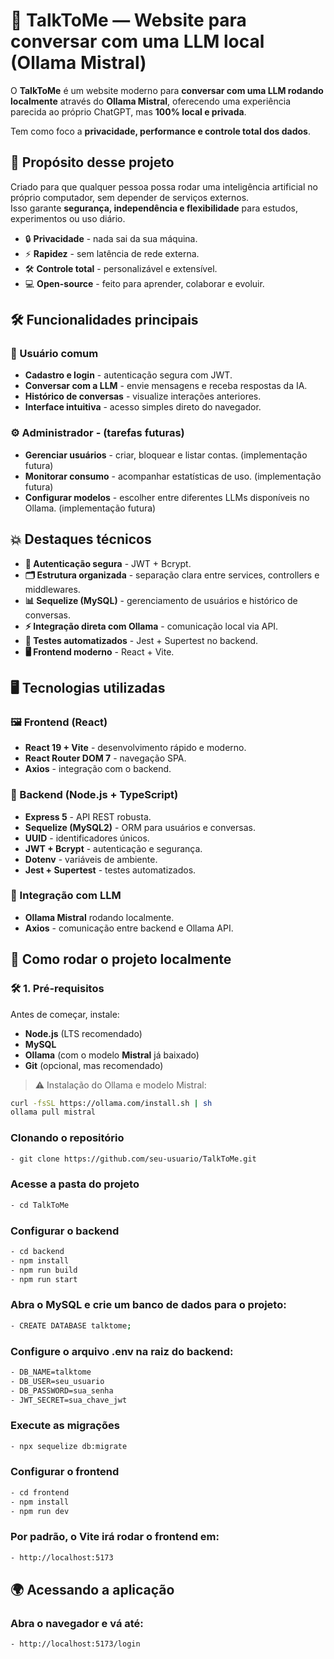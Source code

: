 # 💬 TalkToMe — Website para conversar com uma LLM local (Ollama Mistral)

O **TalkToMe** é um website moderno para **conversar com uma LLM rodando localmente** através do **Ollama Mistral**, oferecendo uma experiência parecida ao próprio ChatGPT, mas **100% local e privada**.  

Tem como foco a **privacidade, performance e controle total dos dados**.


## 🌟 Propósito desse projeto

Criado para que qualquer pessoa possa rodar uma inteligência artificial no próprio computador, sem depender de serviços externos.  
Isso garante **segurança, independência e flexibilidade** para estudos, experimentos ou uso diário.

- 🔒 **Privacidade** - nada sai da sua máquina.
- ⚡ **Rapidez** - sem latência de rede externa.
- 🛠️ **Controle total** - personalizável e extensível.
- 💻 **Open-source** - feito para aprender, colaborar e evoluir.


## 🛠️ Funcionalidades principais

### 👤 Usuário comum

- **Cadastro e login** - autenticação segura com JWT.
- **Conversar com a LLM** - envie mensagens e receba respostas da IA.
- **Histórico de conversas** - visualize interações anteriores.
- **Interface intuitiva** - acesso simples direto do navegador.

### ⚙️ Administrador - (tarefas futuras)

- **Gerenciar usuários** - criar, bloquear e listar contas. (implementação futura)
- **Monitorar consumo** - acompanhar estatísticas de uso. (implementação futura)
- **Configurar modelos** - escolher entre diferentes LLMs disponíveis no Ollama. (implementação futura)


## 💥 Destaques técnicos

- **🔐 Autenticação segura** - JWT + Bcrypt.
- **🗂️ Estrutura organizada** - separação clara entre services, controllers e middlewares.
- **📊 Sequelize (MySQL)** - gerenciamento de usuários e histórico de conversas.
- **⚡ Integração direta com Ollama** - comunicação local via API.
- **📝 Testes automatizados** - Jest + Supertest no backend.
- **🖥️ Frontend moderno** - React + Vite.


## 🖥️ Tecnologias utilizadas

### 🖼️ Frontend (React)
- **React 19 + Vite** - desenvolvimento rápido e moderno.
- **React Router DOM 7** - navegação SPA.
- **Axios** - integração com o backend.

### 🔧 Backend (Node.js + TypeScript)
- **Express 5** - API REST robusta.
- **Sequelize (MySQL2)** - ORM para usuários e conversas.
- **UUID** - identificadores únicos.
- **JWT + Bcrypt** - autenticação e segurança.
- **Dotenv** - variáveis de ambiente.
- **Jest + Supertest** - testes automatizados.

### 🤖 Integração com LLM
- **Ollama Mistral** rodando localmente.
- **Axios** - comunicação entre backend e Ollama API.


## 🚀 Como rodar o projeto localmente

### 🛠️ 1. Pré-requisitos

Antes de começar, instale:

- **Node.js** (LTS recomendado)
- **MySQL**
- **Ollama** (com o modelo **Mistral** já baixado)
- **Git** (opcional, mas recomendado)

> ⚠️ Instalação do Ollama e modelo Mistral:
```bash
curl -fsSL https://ollama.com/install.sh | sh
ollama pull mistral
```


### Clonando o repositório
```bash
- git clone https://github.com/seu-usuario/TalkToMe.git
```

### Acesse a pasta do projeto
```bash
- cd TalkToMe
```

### Configurar o backend
```bash
- cd backend
- npm install
- npm run build
- npm run start
```

### Abra o MySQL e crie um banco de dados para o projeto:
```bash
- CREATE DATABASE talktome;
```

### Configure o arquivo .env na raiz do backend:
```bash
- DB_NAME=talktome
- DB_USER=seu_usuario
- DB_PASSWORD=sua_senha
- JWT_SECRET=sua_chave_jwt
```

### Execute as migrações
```bash
- npx sequelize db:migrate
```

### Configurar o frontend
```bash
- cd frontend
- npm install
- npm run dev
```

### Por padrão, o Vite irá rodar o frontend em:
```bash
- http://localhost:5173
```


## 🌍 Acessando a aplicação
### Abra o navegador e vá até:
```bash
- http://localhost:5173/login
```